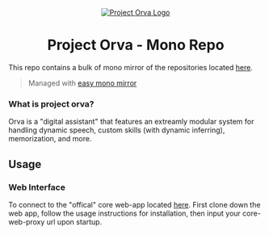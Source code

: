 <p align="center">
  <a href="" rel="noopener">
 <img src="https://avatars2.githubusercontent.com/u/53947571?s=200&v=4"  alt="Project Orva Logo"></a>
</p>

<h1 align="center">Project Orva - Mono Repo </h1>

This repo contains a bulk of mono mirror of the repositories located [here](https://github.com/project-orva). 
> Managed with [easy mono mirror](https://github.com/GuyARoss/easy-mono-mirror)

### What is project orva? 
Orva is a "digital assistant" that features an extreamly modular system for 
handling dynamic speech, custom skills (with dynamic inferring), memorization, and more. 

## Usage
### Web Interface
To connect to the "offical" core web-app located [here](https://github.com/project-orva/core-web-app). First clone down the web app, follow the usage instructions for installation, then input your core-web-proxy url upon startup.  
